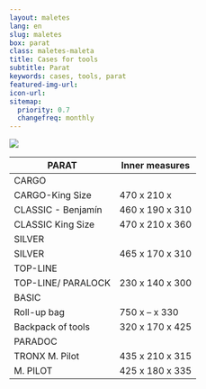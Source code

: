 ```yaml
---
layout: maletes
lang: en
slug: maletes
box: parat
class: maletes-maleta
title: Cases for tools
subtitle: Parat
keywords: cases, tools, parat
featured-img-url:
icon-url: 
sitemap:
  priority: 0.7
  changefreq: monthly
---
```


<p class="text-center"><img src="{{ site.base_url }}/assets/img/01-thumbnail-box-fort-maletes-d-eines-parat-481-500-171.jpg"></p>

PARAT|Inner measures	
--- | ---
CARGO|
CARGO-King Size|470 x 210 x 
CLASSIC - Benjamín|460 x 190 x 310
CLASSIC King Size|470 x 210 x 360
SILVER|
SILVER|465 x 170 x 310
TOP-LINE|
TOP-LINE/ PARALOCK|230 x 140 x 300
BASIC|
Roll-up bag|750 x – x 330
Backpack of tools|320 x 170 x 425
PARADOC|
TRONX M. Pilot|435 x 210 x 315
M. PILOT|425 x 180 x 335